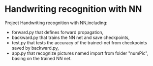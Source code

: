 # Handwriting recognition with NN
Project Handwriting recognition with NN,including:  
* forward.py that defines forward propagation,  
* backward.py that trains the NN net and save checkpoints,  
* test.py that tests the accuracy of the trained-net from checkpoints saved by backward.py,   
* app.py that recognize pictures named import from folder "numPic", basing on the trained NN net.  
